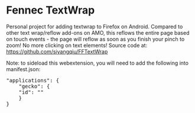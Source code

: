 # Fennec TextWrap
Personal project for adding textwrap to Firefox on Android. Compared to other text wrap/reflow add-ons on AMO, this reflows the entire page based on touch events - the page will reflow as soon as you finish your pinch to zoom! No more clicking on text elements! Source code at: https://github.com/siyangqiu/FFTextWrap

Note: to sideload this webextension, you will need to add the following into manifest.json:

<pre>"applications": {
    "gecko": {
    "id": "<some sort of id>"
    }
}</pre>
